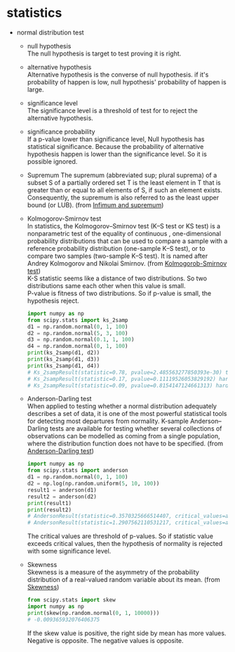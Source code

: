 statistics
==========
- normal distribution test    
    - null hypothesis    
        The null hypothesis is target to test proving it is right.    

    - alternative hypothesis    
        Alternative hypothesis is the converse of null hypothesis. if it's probability of happen is low, null hypothesis' probability of happen is large.    

    - significance level            
        The significance level is a threshold of test for to reject the alternative hypothesis.    

    - significance probability    
        If a p-value lower than significance level, Null hypothesis has statistical significance. Because the probability of alternative hypothesis happen is lower than the significance level. So it is possible ignored.
    
    - Supremum
        The supremum (abbreviated sup; plural suprema) of a subset S of a partially ordered set T is the least element in T that is greater than or equal to all elements of S, if such an element exists. Consequently, the supremum is also referred to as the least upper bound (or LUB). (from [Infimum and supremum](https://en.wikipedia.org/wiki/Infimum_and_supremum))

    - Kolmogorov-Smirnov test    
        In statistics, the Kolmogorov–Smirnov test (K–S test or KS test) is a nonparametric test of the equality of continuous , one-dimensional probability distributions that can be used to compare a sample with a reference probability distribution (one-sample K–S test), or to compare two samples (two-sample K–S test). It is named after Andrey Kolmogorov and Nikolai Smirnov. (from [Kolmogorob-Smirnov test](https://en.wikipedia.org/wiki/Kolmogorov%E2%80%93Smirnov_test, 'Go wikipidia'))    
        K-S statistic seems like a distance of two distributions. So two distributions same each other when this value is small.    
        P-value is fitness of two distributions. So if p-value is small, the hypothesis reject.
        ```python
        import numpy as np
        from scipy.stats import ks_2samp
        d1 = np.random.normal(0, 1, 100)
        d2 = np.random.normal(5, 3, 100)
        d3 = np.random.normal(0.1, 1, 100)
        d4 = np.random.normal(0, 1, 100)
        print(ks_2samp(d1, d2))
        print(ks_2samp(d1, d3))
        print(ks_2samp(d1, d4))
        # Ks_2sampResult(statistic=0.78, pvalue=2.485563277850393e-30) two distribution isn't same
        # Ks_2sampResult(statistic=0.17, pvalue=0.11119526053829192) hard to reject hypothesis
        # Ks_2sampResult(statistic=0.09, pvalue=0.8154147124661313) hard to reject hypothesis
        ```

    - Anderson-Darling test    
        When applied to testing whether a normal distribution adequately describes a set of data, it is one of the most powerful statistical tools for detecting most departures from normality. K-sample Anderson–Darling tests are available for testing whether several collections of observations can be modelled as coming from a single population, where the distribution function does not have to be specified. (from [Anderson-Darling test](https://en.wikipedia.org/wiki/Anderson%E2%80%93Darling_test, 'Go wikipidia'))    
        ```python
        import numpy as np
        from scipy.stats import anderson
        d1 = np.random.normal(0, 1, 100)
        d2 = np.log(np.random.uniform(5, 10, 100))
        result1 = anderson(d1)
        result2 = anderson(d2)
        print(result1)
        print(result2)
        # AndersonResult(statistic=0.3570325666514407, critical_values=array([0.555, 0.632, 0.759, 0.885, 1.053]), significance_level=array([15. , 10. ,  5. ,  2.5,  1. ])) d1 is normal distribution
        # AndersonResult(statistic=1.2907562110531217, critical_values=array([0.555, 0.632, 0.759, 0.885, 1.053]), significance_level=array([15. , 10. ,  5. ,  2.5,  1. ])) d2 is not normal distribution
        ```    
        The critical values are threshold of p-values. So if statistic value exceeds critical values, then the hypothesis of normality is rejected with some significance level.
        
    - Skewness    
        Skewness is a measure of the asymmetry of the probability distribution of a real-valued random variable about its mean. (from [Skewness](https://en.wikipedia.org/wiki/Skewness, 'Go wikipidia'))
        ```python
        from scipy.stats import skew
        import numpy as np
        print(skew(np.random.normal(0, 1, 10000)))
        # -0.009365932076406375 
        ```
        If the skew value is positive, the right side by mean has more values. Negative is opposite. The negative values is opposite.